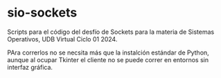 # sio-sockets

Scripts para el código del desfío de Sockets para la materia de Sistemas Operativos, UDB Virtual Ciclo 01 2024.

PAra correrlos no se necsita más que la instalción estándar de Python, aunque al ocupar Tkinter el cliente no se puede correr en entornos sin interfaz gráfica.
